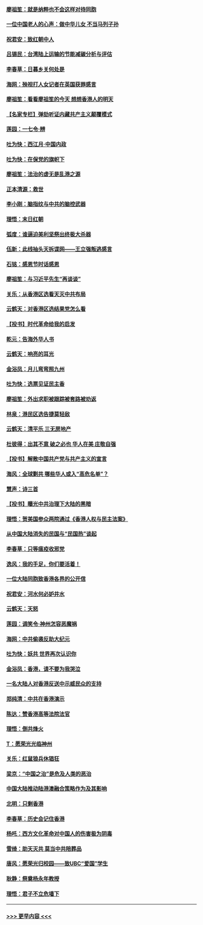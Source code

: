 #### [廖祖笙：就是纳粹也不会这样对待同胞](../pages/nsc993/n11697658.md?t=12032233) 
#### [一位中国老人的心声：做中华儿女 不当马列子孙](../pages/nsc993/n11697525.md?t=12032233) 
#### [祝君安：致红朝中人](../pages/nsc993/n11697518.md?t=12032233) 
#### [吕锡民：台湾陆上运输的节能减碳分析与评估](../pages/nsc993/n11694983.md?t=12032233) 
#### [李春草：日暮乡关何处是](../pages/nsc993/n11694805.md?t=12032233) 
#### [海网：殃视打人女记者在英国获罪感言](../pages/nsc993/n11693832.md?t=12032233) 
#### [廖祖笙：看看廖祖笙的今天 想想香港人的明天](../pages/nsc993/n11693707.md?t=12032233) 
#### [【名家专栏】弹劾听证内藏共产主义颠覆模式](../pages/nsc993/n11693563.md?t=12032233) 
#### [莲园：一七令‧辨](../pages/nsc993/n11692558.md?t=12032233) 
#### [吐为快：西江月·中国内政](../pages/nsc993/n11692071.md?t=12032233) 
#### [吐为快：在保党的旗帜下](../pages/nsc993/n11691188.md?t=12032233) 
#### [廖祖笙：法治的虚无是乱港之源](../pages/nsc993/n11690605.md?t=12032233) 
#### [正本清源：救世](../pages/nsc993/n11689134.md?t=12032233) 
#### [李小刚：脑指纹与中共的脑控武器](../pages/nsc993/n11688900.md?t=12032233) 
#### [理悟：末日红朝](../pages/nsc993/n11688829.md?t=12032233) 
#### [弧度：谁逼迫美利坚祭出终极大杀器](../pages/nsc993/n11688735.md?t=12032233) 
#### [伍新：此线抽头天拆谍网——王立强叛逃感言](../pages/nsc993/n11687981.md?t=12032233) 
#### [石铭：感恩节时话感恩](../pages/nsc993/n11687568.md?t=12032233) 
#### [廖祖笙：与习近平先生“再谈谈”](../pages/nsc993/n11687005.md?t=12032233) 
#### [关乐：从香港区选看天灭中共布局](../pages/nsc993/n11686647.md?t=12032233) 
#### [云鹤天：对香港区选结果党怎么看](../pages/nsc993/n11686216.md?t=12032233) 
#### [【投书】时代革命给我的启发](../pages/nsc993/n11684287.md?t=12032233) 
#### [乾元：告海外华人书](../pages/nsc993/n11684044.md?t=12032233) 
#### [云鹤天：响亮的耳光](../pages/nsc993/n11684254.md?t=12032233) 
#### [金浴凤：月儿弯弯照九州](../pages/nsc993/n11684231.md?t=12032233) 
#### [吐为快：选票见证民主香](../pages/nsc993/n11684206.md?t=12032233) 
#### [廖祖笙：外出求职被跟踪被套路被劝返](../pages/nsc993/n11683874.md?t=12032233) 
#### [林泉：港民区选告捷莫轻敌](../pages/nsc993/n11683930.md?t=12032233) 
#### [云鹤天：清平乐 三无房地产](../pages/nsc993/n11681521.md?t=12032233) 
#### [杜彼得：出其不意 破之必也 华人在美 庄敬自强](../pages/nsc993/n11679554.md?t=12032233) 
#### [【投书】解散中国共产党与共产主义的宣言](../pages/nsc993/n11679177.md?t=12032233) 
#### [海风：全球剿共 哪些华人或入“高危名单”？](../pages/nsc993/n11678617.md?t=12032233) 
#### [慧声：诗三首](../pages/nsc993/n11678848.md?t=12032233) 
#### [【投书】曝光中共治理下大陆的黑暗](../pages/nsc993/n11678674.md?t=12032233) 
#### [理悟：贺美国参众两院通过《香港人权与民主法案》](../pages/nsc993/n11678104.md?t=12032233) 
#### [从中国大陆消失的民国与“民国热”谈起](../pages/nsc993/n11678075.md?t=12032233) 
#### [李春草：只等瘟疫收邪党](../pages/nsc993/n11677308.md?t=12032233) 
#### [逸风：我的手足，你们要活着！](../pages/nsc993/n11676352.md?t=12032233) 
#### [一位大陆同胞致香港各界的公开信](../pages/nsc993/n11675761.md?t=12032233) 
#### [祝君安：河水何必妒井水](../pages/nsc993/n11675746.md?t=12032233) 
#### [云鹤天：天怒](../pages/nsc993/n11675718.md?t=12032233) 
#### [莲园：调笑令‧神州怎容恶魔祸](../pages/nsc993/n11675648.md?t=12032233) 
#### [海网：中共偷袭反助大纪元](../pages/nsc993/n11673515.md?t=12032233) 
#### [吐为快：妖共 世界再次认识你](../pages/nsc993/n11673506.md?t=12032233) 
#### [金浴凤：香港，请不要为我哭泣](../pages/nsc993/n11673248.md?t=12032233) 
#### [一名大陆人对香港反送中示威民众的支持](../pages/nsc993/n11672615.md?t=12032233) 
#### [郑纯清：中共在香港演示](../pages/nsc993/n11670539.md?t=12032233) 
#### [陈达：赞香港高等法院法官](../pages/nsc993/n11669542.md?t=12032233) 
#### [理悟：倒共烽火](../pages/nsc993/n11668844.md?t=12032233) 
#### [T：愿荣光光临神州](../pages/nsc993/n11668421.md?t=12032233) 
#### [关乐：红鼠狼兵休猖狂](../pages/nsc993/n11668378.md?t=12032233) 
#### [梁京：“中国之治”是危及人类的恶治](../pages/nsc993/n11668328.md?t=12032233) 
#### [中国大陆推动陆港澳融合策略作为及其影响](../pages/nsc993/n11668157.md?t=12032233) 
#### [北明：只剩香港](../pages/nsc993/n11668002.md?t=12032233) 
#### [李春草：历史会记住香港](../pages/nsc993/n11667927.md?t=12032233) 
#### [杨吒：西方文化革命对中国人的伤害极为阴毒](../pages/nsc993/n11664521.md?t=12032233) 
#### [雪绮：助天灭共 莫当中共陪葬品](../pages/nsc993/n11662650.md?t=12032233) 
#### [唐风：愿荣光归校园——致UBC“爱国”学生](../pages/nsc993/n11662194.md?t=12032233) 
#### [耿静：祭奠杨永年教授](../pages/nsc993/n11662514.md?t=12032233) 
#### [理悟：君子不立危墙下](../pages/nsc993/n11662172.md?t=12032233) 

----
#### [ >>> 更早内容 <<< ](../indexes/nsc993-earlier.md)
